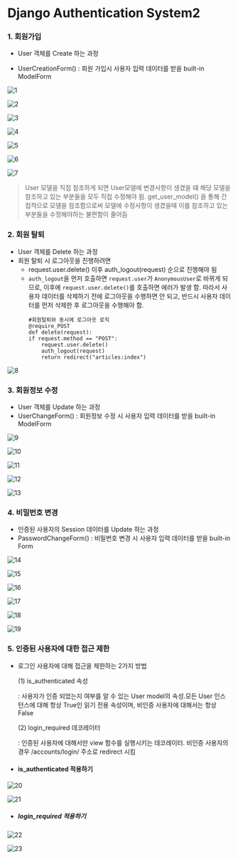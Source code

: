 # Django Authentication System2

### 1. 회원가입

- User 객체를 Create 하는 과정

- UserCreationForm() : 회원 가입시 사용자 입력 데이터를 받을 built-in ModelForm

![1](https://github.com/JeongJonggil/TIL/assets/139416006/616123ee-c20d-4b0a-87c7-e21b0a1a49cc)

![2](https://github.com/JeongJonggil/TIL/assets/139416006/d92f7913-f21b-4769-8f44-dcff8d4fb7ce)

![3](https://github.com/JeongJonggil/TIL/assets/139416006/091ef6f0-9603-4421-a2f2-d7378ee545ed)

![4](https://github.com/JeongJonggil/TIL/assets/139416006/8a0a406b-abb8-4862-8afe-5162f1ab797f)

![5](https://github.com/JeongJonggil/TIL/assets/139416006/86f3682e-b280-4626-881b-5b9734dcb0d2)

![6](https://github.com/JeongJonggil/TIL/assets/139416006/caca4f55-6757-49e0-83c3-5559a4dbb9cd)

![7](https://github.com/JeongJonggil/TIL/assets/139416006/c4f1b1cf-7222-47dd-a1ab-af9c979411f6)


> User 모델을 직접 참조하게 되면 User모델에 변경사항이 생겼을 떄 해당 모델을 참조하고 있는 부분들을 모두 직접 수정해야 됨. get_user_model() 을 통해 간접적으로 모델을 참조함으로써 모델에 수정사항이 생겼을때 이를 참조하고 있는 부분들을 수정해야하는 불편함이 줄어듬



### 2. 회원 탈퇴

- User 객체를 Delete 하는 과정
- 회원 탈퇴 시 로그아웃을 진행하려면
  - request.user.delete() 이후 auth_logout(request) 순으로 진행해야 됨
  - `auth_logout`을 먼저 호출하면 `request.user`가 `AnonymousUser`로 바뀌게 되므로, 이후에 `request.user.delete()`를 호출하면 에러가 발생 함. 따라서 사용자 데이터를 삭제하기 전에 로그아웃을 수행하면 안 되고, 반드시 사용자 데이터를 먼저 삭제한 후 로그아웃을 수행해야 함.
    ```
    #회원탈퇴와 동시에 로그아웃 로직
    @require_POST
    def delete(request):
    if request.method == "POST":
        request.user.delete()
        auth_logout(request)
        return redirect("articles:index")
     ```
![8](https://github.com/JeongJonggil/TIL/assets/139416006/ffd8c6af-8416-47c8-90cc-0ff018b7acd0)

### 3. 회원정보 수정

- User 객체를 Update 하는 과정
- UserChangeForm() : 회원정보 수정 시 사용자 입력 데이터를 받을 built-in ModelForm

![9](https://github.com/JeongJonggil/TIL/assets/139416006/94b72cb1-ff0d-4cac-b42e-d3bd6e7167da)

![10](https://github.com/JeongJonggil/TIL/assets/139416006/c484adf0-017f-44f0-a4c8-3e18a1db3658)

![11](https://github.com/JeongJonggil/TIL/assets/139416006/d7eef44d-6df3-4753-9e7c-8199b52a3067)

![12](https://github.com/JeongJonggil/TIL/assets/139416006/dd08f7e2-abf7-4368-8565-908d21689841)

![13](https://github.com/JeongJonggil/TIL/assets/139416006/dd2f8e87-9aa5-4491-840a-6b4c9bd8cd08)



### 4. 비밀번호 변경

- 인증된 사용자의 Session 데이터를 Update 하는 과정
- PasswordChangeForm() : 비밀번호 변경 시 사용자 입력 데이터를 받을 built-in Form

![14](https://github.com/JeongJonggil/TIL/assets/139416006/9f153ee3-4530-4f44-99a4-4b4ea538f6df)

![15](https://github.com/JeongJonggil/TIL/assets/139416006/b6afad95-c3c4-4efa-a555-1594632ef2db)

![16](https://github.com/JeongJonggil/TIL/assets/139416006/c2833cc5-27d1-4f75-9174-f259cfd91216)

![17](https://github.com/JeongJonggil/TIL/assets/139416006/f73ccd2b-9e73-4d1b-bf26-fac15f06efaa)

![18](https://github.com/JeongJonggil/TIL/assets/139416006/acbe1739-d055-4822-9579-f2101313f5bb)

![19](https://github.com/JeongJonggil/TIL/assets/139416006/14918c03-22f6-449d-ae59-95935d7aafff)


### 5. 인증된 사용자에 대한 접근 제한

- 로그인 사용자에 대해 접근을 제한하는 2가지 방법

  (1) is_authenticated 속성 

  : 사용자가 인증 되었는지 여부를 알 수 있는 User model의 속성.모든 User 인스턴스에 대해 항상 True인 읽기 전용 속성이며, 비인증 사용자에 대해서는 항상 False

  (2) login_required 데코레이터

  : 인증된 사용자에 대해서만 view 함수를 실행시키는 데코레이터. 비인증 사용자의 경우 /accounts/login/ 주소로 redirect 시킴

- #### is_authenticated 적용하기

![20](https://github.com/JeongJonggil/TIL/assets/139416006/ea786213-467b-42e2-b842-156d265b796b)

![21](https://github.com/JeongJonggil/TIL/assets/139416006/79bc1809-2bc5-45d3-b2fd-3ff1ff0e240f)

- ##### login_required 적용하기

![22](https://github.com/JeongJonggil/TIL/assets/139416006/601692fd-cb8e-4eed-a855-de894085be28)

![23](https://github.com/JeongJonggil/TIL/assets/139416006/7d74edc0-e8d4-4d11-a2bc-e137d1bed67f)
